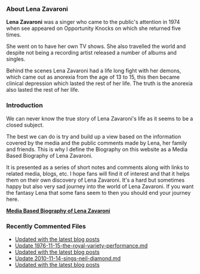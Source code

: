 ### About Lena Zavaroni

<p><strong>Lena Zavaroni</strong> was a singer who came to the public's attention in 1974 when see appeared on Opportunity Knocks on which she returned five times.</p>

<p>She went on to have her own TV shows. She also travelled the world and despite not being a recording artist released a number of albums and singles.</p>

<p>Behind the scenes Lena Zavaroni had a life long fight with her demons, which came out as anorexia from the age of 13 to 15, this then became clinical depression which lasted the rest of her life. The truth is the anorexia also lasted the rest of her life.</p>

### Introduction

<p>We can never know the true story of Lena Zavaroni's life as it seems to be a closed subject.</p>

<p>The best we can do is try and build up a view based on the information covered by the media and the public comments made by Lena, her family and friends. This is why I define the Biography on this website as a Media Based Biography of Lena Zavaroni.</p>

<p>It is presented as a series of short notes and comments along with links to related media, blogs, etc. I hope fans will find it of interest and that it helps them on their own discovery of Lena Zavaroni. It's a hard but sometimes happy but also very sad journey into the world of Lena Zavaroni. If you want the fantasy Lena that some fans seem to then you should end your journey here.</p>

<a href="https://fanzoflenazavaroni.github.io/biography/lena-zavaroni/"><strong>Media Based Biography of Lena Zavaroni</strong></a>

### Recently Commented Files

<!-- BLOG-POST-LIST:START -->
- [Updated with the latest blog posts](https://github.com/FanzOfLenaZavaroni/fanzoflenazavaroni.github.io/commit/7f9e6e046d71154685207f02360024b6992b1e67)
- [Update 1976-11-15-the-royal-variety-performance.md](https://github.com/FanzOfLenaZavaroni/fanzoflenazavaroni.github.io/commit/c7db21490c6cab11f77145c98739b9a05a142a71)
- [Updated with the latest blog posts](https://github.com/FanzOfLenaZavaroni/fanzoflenazavaroni.github.io/commit/40329977e4ef254d5e80e4359c63352dfe13e395)
- [Update 2010-11-14-sings-neil-diamond.md](https://github.com/FanzOfLenaZavaroni/fanzoflenazavaroni.github.io/commit/abce27cc30d45587f6083ecf8292aa94ff92ded1)
- [Updated with the latest blog posts](https://github.com/FanzOfLenaZavaroni/fanzoflenazavaroni.github.io/commit/65c7107133bbc8ecd303c2f55182edf206ea369f)
<!-- BLOG-POST-LIST:END -->
